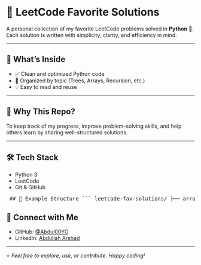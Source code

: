 # 🚀 LeetCode Favorite Solutions

A personal collection of my favorite LeetCode problems solved in **Python** 🐍.  
Each solution is written with simplicity, clarity, and efficiency in mind.

---

## 📌 What’s Inside

- ✅ Clean and optimized Python code  
- 📂 Organized by topic (Trees, Arrays, Recursion, etc.)  
- 💡 Easy to read and reuse

---

## 🧠 Why This Repo?

To keep track of my progress, improve problem-solving skills, and help others learn by sharing well-structured solutions.

---

## 🛠 Tech Stack

- Python 3  
- LeetCode  
- Git & GitHub  


<pre lang="markdown"> ## 📁 Example Structure ``` leetcode-fav-solutions/ ├── arrays/ │ └── two_sum.py ├── trees/ │ └── max_depth.py ├── recursion/ │ └── is_symmetric.py └── README.md ``` </pre>

## 🔗 Connect with Me

- GitHub: [@Abdul00YO](https://github.com/Abdul00YO)  
- LinkedIn: [Abdullah Arshad](https://linkedin.com/in/abdullah-arshad-8650342a9)

---

⭐ *Feel free to explore, use, or contribute. Happy coding!*
